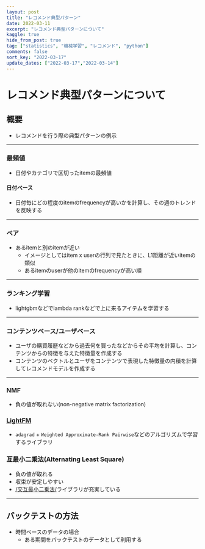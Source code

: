 ```yaml
---
layout: post
title: "レコメンド典型パターン"
date: 2022-03-11
excerpt: "レコメンド典型パターンについて"
kaggle: true
hide_from_post: true
tag: ["statistics", "機械学習", "レコメンド", "python"]
comments: false
sort_key: "2022-03-17"
update_dates: ["2022-03-17","2022-03-14"]
---
```


# レコメンド典型パターンについて

## 概要
 - レコメンドを行う際の典型パターンの例示

---

### 最頻値
 - 日付やカテゴリで区切ったitemの最頻値

#### 日付ベース
 - 日付毎にどの程度のitemのfrequencyが高いかを計算し、その週のトレンドを反映する

---

### ペア
 - あるitemと別のitemが近い
   - イメージとしてはitem x userの行列で見たときに、L1距離が近いitemの類似
   - あるitemのuserが他のitemのfrequencyが高い順

---

### ランキング学習
 - lightgbmなどでlambda rankなどで上に来るアイテムを学習する

---

### コンテンツベース/ユーザベース
 - ユーザの購買履歴などから過去何を買ったなどからその平均を計算し、コンテンツからの特徴を与えた特徴量を作成する
 - コンテンツのベクトルとユーザをコンテンツで表現した特徴量の内積を計算してレコメンドモデルを作成する

---

### NMF
 - 負の値が取れない(non-negative matrix factorization)

### [LightFM](/lightfm/)
 - `adagrad` + `Weighted Approximate-Rank Pairwise`などのアルゴリズムで学習するライブラリ

### 互最小二乗法(Alternating Least Square)
 - 負の値が取れる
 - 収束が安定しやすい
 - [/交互最小二乗法/](/交互最小二乗法/)ライブラリが充実している

---

## バックテストの方法
 - 時間ベースのデータの場合
   - ある期間をバックテストのデータとして利用する
